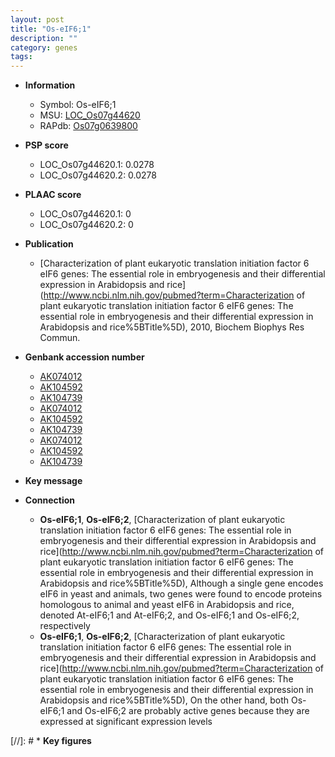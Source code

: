 ```yaml
---
layout: post
title: "Os-eIF6;1"
description: ""
category: genes
tags: 
---
```


* **Information**  
    + Symbol: Os-eIF6;1  
    + MSU: [LOC_Os07g44620](http://rice.plantbiology.msu.edu/cgi-bin/ORF_infopage.cgi?orf=LOC_Os07g44620)  
    + RAPdb: [Os07g0639800](http://rapdb.dna.affrc.go.jp/viewer/gbrowse_details/irgsp1?name=Os07g0639800)  

* **PSP score**  
    + LOC_Os07g44620.1: 0.0278 
    + LOC_Os07g44620.2: 0.0278 

* **PLAAC score**  
    + LOC_Os07g44620.1: 0 
    + LOC_Os07g44620.2: 0 

* **Publication**  
    + [Characterization of plant eukaryotic translation initiation factor 6 eIF6 genes: The essential role in embryogenesis and their differential expression in Arabidopsis and rice](http://www.ncbi.nlm.nih.gov/pubmed?term=Characterization of plant eukaryotic translation initiation factor 6 eIF6 genes: The essential role in embryogenesis and their differential expression in Arabidopsis and rice%5BTitle%5D), 2010, Biochem Biophys Res Commun.

* **Genbank accession number**  
    + [AK074012](http://www.ncbi.nlm.nih.gov/nuccore/AK074012)
    + [AK104592](http://www.ncbi.nlm.nih.gov/nuccore/AK104592)
    + [AK104739](http://www.ncbi.nlm.nih.gov/nuccore/AK104739)
    + [AK074012](http://www.ncbi.nlm.nih.gov/nuccore/AK074012)
    + [AK104592](http://www.ncbi.nlm.nih.gov/nuccore/AK104592)
    + [AK104739](http://www.ncbi.nlm.nih.gov/nuccore/AK104739)
    + [AK074012](http://www.ncbi.nlm.nih.gov/nuccore/AK074012)
    + [AK104592](http://www.ncbi.nlm.nih.gov/nuccore/AK104592)
    + [AK104739](http://www.ncbi.nlm.nih.gov/nuccore/AK104739)

* **Key message**  

* **Connection**  
    + __Os-eIF6;1__, __Os-eIF6;2__, [Characterization of plant eukaryotic translation initiation factor 6 eIF6 genes: The essential role in embryogenesis and their differential expression in Arabidopsis and rice](http://www.ncbi.nlm.nih.gov/pubmed?term=Characterization of plant eukaryotic translation initiation factor 6 eIF6 genes: The essential role in embryogenesis and their differential expression in Arabidopsis and rice%5BTitle%5D), Although a single gene encodes eIF6 in yeast and animals, two genes were found to encode proteins homologous to animal and yeast eIF6 in Arabidopsis and rice, denoted At-eIF6;1 and At-eIF6;2, and Os-eIF6;1 and Os-eIF6;2, respectively
    + __Os-eIF6;1__, __Os-eIF6;2__, [Characterization of plant eukaryotic translation initiation factor 6 eIF6 genes: The essential role in embryogenesis and their differential expression in Arabidopsis and rice](http://www.ncbi.nlm.nih.gov/pubmed?term=Characterization of plant eukaryotic translation initiation factor 6 eIF6 genes: The essential role in embryogenesis and their differential expression in Arabidopsis and rice%5BTitle%5D), On the other hand, both Os-eIF6;1 and Os-eIF6;2 are probably active genes because they are expressed at significant expression levels

[//]: # * **Key figures**  


